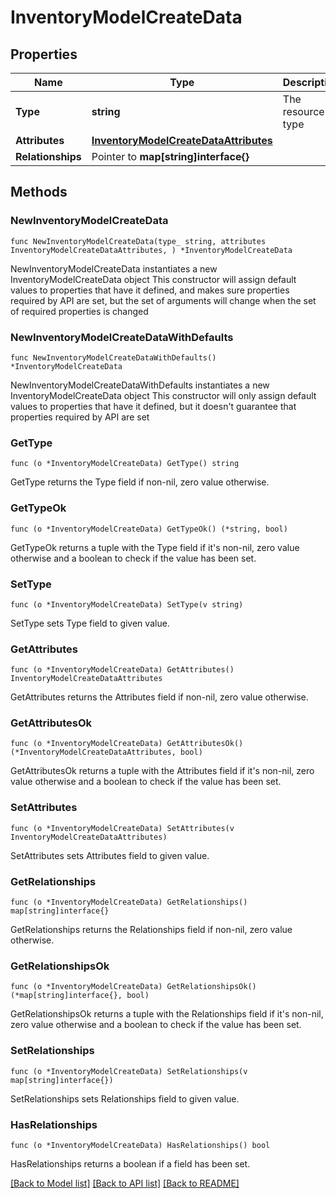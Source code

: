 # InventoryModelCreateData

## Properties

Name | Type | Description | Notes
------------ | ------------- | ------------- | -------------
**Type** | **string** | The resource&#39;s type | 
**Attributes** | [**InventoryModelCreateDataAttributes**](InventoryModelCreateDataAttributes.md) |  | 
**Relationships** | Pointer to **map[string]interface{}** |  | [optional] 

## Methods

### NewInventoryModelCreateData

`func NewInventoryModelCreateData(type_ string, attributes InventoryModelCreateDataAttributes, ) *InventoryModelCreateData`

NewInventoryModelCreateData instantiates a new InventoryModelCreateData object
This constructor will assign default values to properties that have it defined,
and makes sure properties required by API are set, but the set of arguments
will change when the set of required properties is changed

### NewInventoryModelCreateDataWithDefaults

`func NewInventoryModelCreateDataWithDefaults() *InventoryModelCreateData`

NewInventoryModelCreateDataWithDefaults instantiates a new InventoryModelCreateData object
This constructor will only assign default values to properties that have it defined,
but it doesn't guarantee that properties required by API are set

### GetType

`func (o *InventoryModelCreateData) GetType() string`

GetType returns the Type field if non-nil, zero value otherwise.

### GetTypeOk

`func (o *InventoryModelCreateData) GetTypeOk() (*string, bool)`

GetTypeOk returns a tuple with the Type field if it's non-nil, zero value otherwise
and a boolean to check if the value has been set.

### SetType

`func (o *InventoryModelCreateData) SetType(v string)`

SetType sets Type field to given value.


### GetAttributes

`func (o *InventoryModelCreateData) GetAttributes() InventoryModelCreateDataAttributes`

GetAttributes returns the Attributes field if non-nil, zero value otherwise.

### GetAttributesOk

`func (o *InventoryModelCreateData) GetAttributesOk() (*InventoryModelCreateDataAttributes, bool)`

GetAttributesOk returns a tuple with the Attributes field if it's non-nil, zero value otherwise
and a boolean to check if the value has been set.

### SetAttributes

`func (o *InventoryModelCreateData) SetAttributes(v InventoryModelCreateDataAttributes)`

SetAttributes sets Attributes field to given value.


### GetRelationships

`func (o *InventoryModelCreateData) GetRelationships() map[string]interface{}`

GetRelationships returns the Relationships field if non-nil, zero value otherwise.

### GetRelationshipsOk

`func (o *InventoryModelCreateData) GetRelationshipsOk() (*map[string]interface{}, bool)`

GetRelationshipsOk returns a tuple with the Relationships field if it's non-nil, zero value otherwise
and a boolean to check if the value has been set.

### SetRelationships

`func (o *InventoryModelCreateData) SetRelationships(v map[string]interface{})`

SetRelationships sets Relationships field to given value.

### HasRelationships

`func (o *InventoryModelCreateData) HasRelationships() bool`

HasRelationships returns a boolean if a field has been set.


[[Back to Model list]](../README.md#documentation-for-models) [[Back to API list]](../README.md#documentation-for-api-endpoints) [[Back to README]](../README.md)


